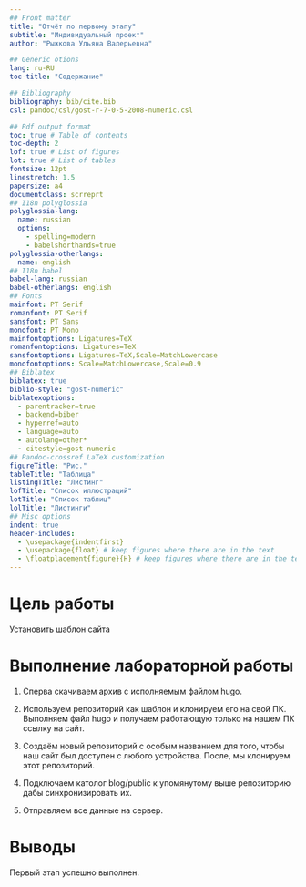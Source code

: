 ```yaml
---
## Front matter
title: "Отчёт по первому этапу"
subtitle: "Индивидуальный проект"
author: "Рыжкова Ульяна Валерьевна"

## Generic otions
lang: ru-RU
toc-title: "Содержание"

## Bibliography
bibliography: bib/cite.bib
csl: pandoc/csl/gost-r-7-0-5-2008-numeric.csl

## Pdf output format
toc: true # Table of contents
toc-depth: 2
lof: true # List of figures
lot: true # List of tables
fontsize: 12pt
linestretch: 1.5
papersize: a4
documentclass: scrreprt
## I18n polyglossia
polyglossia-lang:
  name: russian
  options:
	- spelling=modern
	- babelshorthands=true
polyglossia-otherlangs:
  name: english
## I18n babel
babel-lang: russian
babel-otherlangs: english
## Fonts
mainfont: PT Serif
romanfont: PT Serif
sansfont: PT Sans
monofont: PT Mono
mainfontoptions: Ligatures=TeX
romanfontoptions: Ligatures=TeX
sansfontoptions: Ligatures=TeX,Scale=MatchLowercase
monofontoptions: Scale=MatchLowercase,Scale=0.9
## Biblatex
biblatex: true
biblio-style: "gost-numeric"
biblatexoptions:
  - parentracker=true
  - backend=biber
  - hyperref=auto
  - language=auto
  - autolang=other*
  - citestyle=gost-numeric
## Pandoc-crossref LaTeX customization
figureTitle: "Рис."
tableTitle: "Таблица"
listingTitle: "Листинг"
lofTitle: "Список иллюстраций"
lotTitle: "Список таблиц"
lolTitle: "Листинги"
## Misc options
indent: true
header-includes:
  - \usepackage{indentfirst}
  - \usepackage{float} # keep figures where there are in the text
  - \floatplacement{figure}{H} # keep figures where there are in the text
---
```


# Цель работы

Установить шаблон сайта

# Выполнение лабораторной работы

1. Сперва скачиваем архив с исполняемым файлом hugo.

2. Используем репозиторий как шаблон и клонируем его на свой ПК. Выполняем файл hugo и получаем работающую только на нашем ПК ссылку на сайт.

3. Создаём новый репозиторий с особым названием для того, чтобы наш сайт был доступен с любого устройства. После, мы клонируем этот репозиторий.

4. Подключаем католог blog/public к упомянутому выше репозиторию дабы синхронизировать их.

5. Отправляем все данные на сервер.


# Выводы

Первый этап успешно выполнен.
